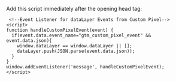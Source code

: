 Add this script immediately after the opening head tag:

     <!--Event Listener for dataLayer Events from Custom Pixel-->
    <script>
    function handleCustomPixelEvent(event) {
      if(event.data.event_name="gtm_custom_pixel_event" && event.data.json){
        window.dataLayer == window.dataLayer || [];  
        dataLayer.push(JSON.parse(event.data.json));    
      }
    }
    window.addEventListener('message', handleCustomPixelEvent); 
    </script>  
